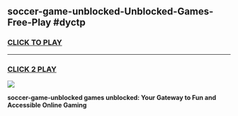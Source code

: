 
## soccer-game-unblocked-Unblocked-Games-Free-Play #dyctp
<h3>
<a href="https://us.freeplayer.one?title=soccer-game-unblocked&ref=9M">CLICK TO PLAY</a></h3>
<hr>

<h3>
<a href="https://us.freeplayer.one?title=soccer-game-unblocked&ref=9M">CLICK 2 PLAY</a>
  
</h3>

<a href="https://us.freeplayer.one?title=soccer-game-unblocked&ref=9M"><img src="https://clearcache.store/games.png"></a>


**soccer-game-unblocked games unblocked: Your Gateway to Fun and Accessible Online Gaming**
